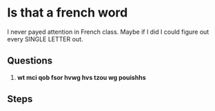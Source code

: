 # Is that a french word
I never payed attention in French class. Maybe if I did I could figure out every SINGLE LETTER out.

## Questions
1. **wt mci qob fsor hvwg hvs tzou wg pouishhs**

## Steps
